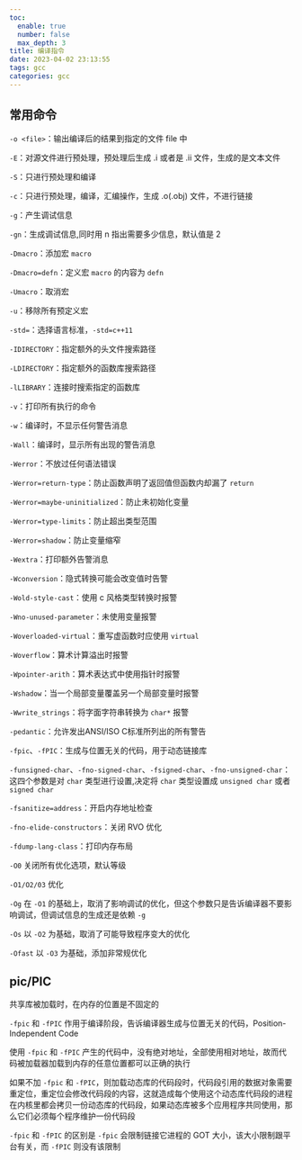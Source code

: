 ```yaml
---
toc:
  enable: true
  number: false
  max_depth: 3
title: 编译指令
date: 2023-04-02 23:13:55
tags: gcc
categories: gcc
---
```


## 常用命令

`-o <file>`：输出编译后的结果到指定的文件 file 中

`-E`：对源文件进行预处理，预处理后生成 .i 或者是 .ii 文件，生成的是文本文件

`-S`：只进行预处理和编译

`-c`：只进行预处理，编译，汇编操作，生成 .o(.obj) 文件，不进行链接

`-g`：产生调试信息

`-gn`：生成调试信息,同时用 n 指出需要多少信息，默认值是 2

`-Dmacro`：添加宏 `macro`

`-Dmacro=defn`：定义宏 `macro` 的内容为 `defn`

`-Umacro`：取消宏

`-u`：移除所有预定义宏

`-std=`：选择语言标准，`-std=c++11`

`-IDIRECTORY`：指定额外的头文件搜索路径

`-LDIRECTORY`：指定额外的函数库搜索路径

`-lLIBRARY`：连接时搜索指定的函数库

`-v`：打印所有执行的命令

`-w`：编译时，不显示任何警告消息

`-Wall`：编译时，显示所有出现的警告消息

`-Werror`：不放过任何语法错误

`-Werror=return-type`：防止函数声明了返回值但函数内却漏了 `return`

`-Werror=maybe-uninitialized`：防止未初始化变量

`-Werror=type-limits`：防止超出类型范围

`-Werror=shadow`：防止变量缩窄

`-Wextra`：打印额外告警消息

`-Wconversion`：隐式转换可能会改变值时告警

`-Wold-style-cast`：使用 c 风格类型转换时报警

`-Wno-unused-parameter`：未使用变量报警

`-Woverloaded-virtual`：重写虚函数时应使用 `virtual`

`-Woverflow`：算术计算溢出时报警

`-Wpointer-arith`：算术表达式中使用指针时报警

`-Wshadow`：当一个局部变量覆盖另一个局部变量时报警

`-Wwrite_strings`：将字面字符串转换为 `char*` 报警

`-pedantic`：允许发出ANSI/ISO C标准所列出的所有警告

`-fpic`、`-fPIC`：生成与位置无关的代码，用于动态链接库

`-funsigned-char`、`-fno-signed-char`、`-fsigned-char`、`-fno-unsigned-char`：这四个参数是对 `char` 类型进行设置,决定将 `char` 类型设置成 `unsigned char` 或者 `signed char`

`-fsanitize=address`：开启内存地址检查

`-fno-elide-constructors`：关闭 RVO 优化

`-fdump-lang-class`：打印内存布局

`-O0` 关闭所有优化选项，默认等级

`-O1/O2/03` 优化

`-Og` 在 `-O1` 的基础上，取消了影响调试的优化，但这个参数只是告诉编译器不要影响调试，但调试信息的生成还是依赖 `-g`

`-Os` 以 `-O2` 为基础，取消了可能导致程序变大的优化

`-Ofast` 以 `-O3` 为基础，添加非常规优化

## pic/PIC

共享库被加载时，在内存的位置是不固定的

`-fpic` 和 `-fPIC` 作用于编译阶段，告诉编译器生成与位置无关的代码，Position-Independent Code

使用 `-fpic` 和 `-fPIC` 产生的代码中，没有绝对地址，全部使用相对地址，故而代码被加载器加载到内存的任意位置都可以正确的执行

如果不加 `-fpic` 和 `-fPIC`，则加载动态库的代码段时，代码段引用的数据对象需要重定位，重定位会修改代码段的内容，这就造成每个使用这个动态库代码段的进程在内核里都会拷贝一份动态库的代码段，如果动态库被多个应用程序共同使用，那么它们必须每个程序维护一份代码段

`-fpic` 和 `-fPIC` 的区别是 `-fpic` 会限制链接它进程的 GOT 大小，该大小限制跟平台有关，而 `-fPIC` 则没有该限制